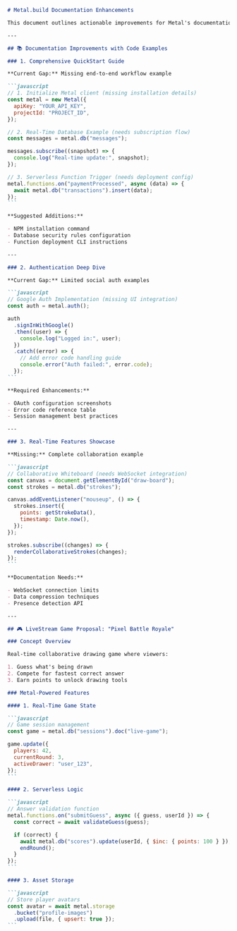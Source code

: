 ````markdown
# Metal.build Documentation Enhancements

This document outlines actionable improvements for Metal's documentation

---

## 📚 Documentation Improvements with Code Examples

### 1. Comprehensive QuickStart Guide

**Current Gap:** Missing end-to-end workflow example

```javascript
// 1. Initialize Metal client (missing installation details)
const metal = new Metal({
  apiKey: "YOUR_API_KEY",
  projectId: "PROJECT_ID",
});

// 2. Real-Time Database Example (needs subscription flow)
const messages = metal.db("messages");

messages.subscribe((snapshot) => {
  console.log("Real-time update:", snapshot);
});

// 3. Serverless Function Trigger (needs deployment config)
metal.functions.on("paymentProcessed", async (data) => {
  await metal.db("transactions").insert(data);
});
```

**Suggested Additions:**

- NPM installation command
- Database security rules configuration
- Function deployment CLI instructions

---

### 2. Authentication Deep Dive

**Current Gap:** Limited social auth examples

```javascript
// Google Auth Implementation (missing UI integration)
const auth = metal.auth();

auth
  .signInWithGoogle()
  .then((user) => {
    console.log("Logged in:", user);
  })
  .catch((error) => {
    // Add error code handling guide
    console.error("Auth failed:", error.code);
  });
```

**Required Enhancements:**

- OAuth configuration screenshots
- Error code reference table
- Session management best practices

---

### 3. Real-Time Features Showcase

**Missing:** Complete collaboration example

```javascript
// Collaborative Whiteboard (needs WebSocket integration)
const canvas = document.getElementById("draw-board");
const strokes = metal.db("strokes");

canvas.addEventListener("mouseup", () => {
  strokes.insert({
    points: getStrokeData(),
    timestamp: Date.now(),
  });
});

strokes.subscribe((changes) => {
  renderCollaborativeStrokes(changes);
});
```

**Documentation Needs:**

- WebSocket connection limits
- Data compression techniques
- Presence detection API

---

## 🎮 LiveStream Game Proposal: "Pixel Battle Royale"

### Concept Overview

Real-time collaborative drawing game where viewers:

1. Guess what's being drawn
2. Compete for fastest correct answer
3. Earn points to unlock drawing tools

### Metal-Powered Features

#### 1. Real-Time Game State

```javascript
// Game session management
const game = metal.db("sessions").doc("live-game");

game.update({
  players: 42,
  currentRound: 3,
  activeDrawer: "user_123",
});
```

#### 2. Serverless Logic

```javascript
// Answer validation function
metal.functions.on("submitGuess", async ({ guess, userId }) => {
  const correct = await validateGuess(guess);

  if (correct) {
    await metal.db("scores").update(userId, { $inc: { points: 100 } });
    endRound();
  }
});
```

#### 3. Asset Storage

```javascript
// Store player avatars
const avatar = await metal.storage
  .bucket("profile-images")
  .upload(file, { upsert: true });
```
````
